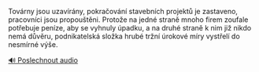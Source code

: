 
Továrny jsou uzavírány, pokračování stavebních projektů je zastaveno, pracovníci jsou propouštěni. Protože na jedné straně mnoho firem zoufale potřebuje peníze, aby se vyhnuly úpadku, a na druhé straně k nim již nikdo nemá důvěru, podnikatelská složka hrubé tržní úrokové míry vystřelí do nesmírné výše.

[🔊 Poslechnout audio](/data/7-paragraphs/audio/chapter_102/para_002-Tovrny-jsou-uzavrny-pokraovn-stavebnch-pro.mp3)

